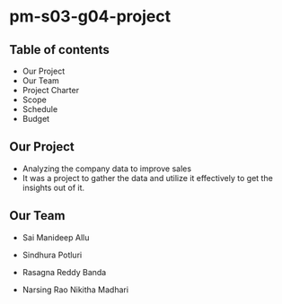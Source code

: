 # pm-s03-g04-project

## Table of contents
*  Our Project
*  Our Team
*  Project Charter
*  Scope
*  Schedule
*  Budget

## Our Project
*  Analyzing the company data to improve sales
*  It was a project to gather the data and utilize it effectively to get the insights out of it.

## Our Team
*  Sai Manideep Allu

*  Sindhura Potluri

*  Rasagna Reddy Banda

*  Narsing Rao Nikitha Madhari
